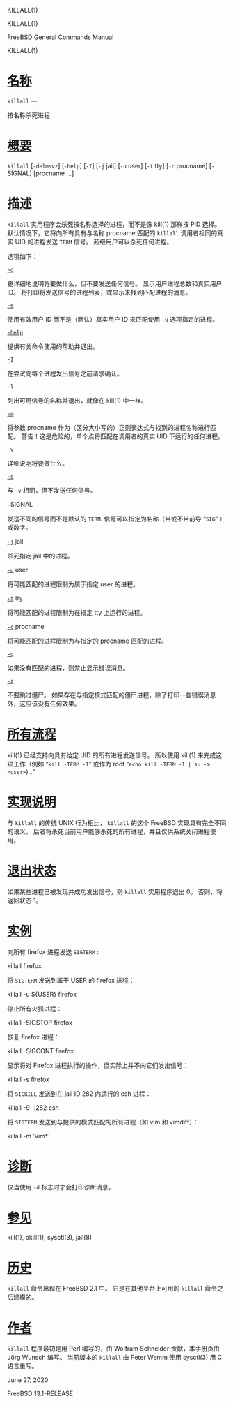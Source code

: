   KILLALL(1)  

KILLALL(1)

FreeBSD General Commands Manual

KILLALL(1)

[名称](#__u540D___u79F0_)
=======================

`killall` —

按名称杀死进程

[概要](#__u6982___u8981_)
=======================

`killall` \[`-delmsvz`\] \[`-help`\] \[`-I`\] \[`-j` jail\] \[`-u` user\] \[`-t` tty\] \[`-c` procname\] \[`-`SIGNAL\] \[procname ...\]

[描述](#__u63CF___u8FF0_)
=======================

`killall` 实用程序会杀死按名称选择的进程，而不是像 kill(1) 那样按 PID 选择。 默认情况下，它将向所有具有与名称 procname 匹配的 `killall` 调用者相同的真实 UID 的进程发送 `TERM` 信号。 超级用户可以杀死任何进程。

选项如下：

[`-d`](#d)

更详细地说明将要做什么，但不要发送任何信号。 显示用户进程总数和真实用户 ID。 将打印将发送信号的进程列表，或显示未找到匹配进程的消息。

[`-e`](#e)

使用有效用户 ID 而不是（默认）真实用户 ID 来匹配使用 `-u` 选项指定的进程。

[`-help`](#help)

提供有关命令使用的帮助并退出。

[`-I`](#I)

在尝试向每个进程发出信号之前请求确认。

[`-l`](#l)

列出可用信号的名称并退出，就像在 kill(1) 中一样。

[`-m`](#m)

将参数 procname 作为（区分大小写的）正则表达式与找到的进程名称进行匹配。 警告！这是危险的，单个点将匹配在调用者的真实 UID 下运行的任何进程。

[`-v`](#v)

详细说明将要做什么。

[`-s`](#s)

与 `-v` 相同，但不发送任何信号。

`-`SIGNAL

发送不同的信号而不是默认的 `TERM`. 信号可以指定为名称（带或不带前导 “`SIG`” ）或数字。

[`-j`](#j) jail

杀死指定 jail 中的进程。

[`-u`](#u) user

将可能匹配的进程限制为属于指定 user 的进程。

[`-t`](#t) tty

将可能匹配的进程限制为在指定 tty 上运行的进程。

[`-c`](#c) procname

将可能匹配的进程限制为与指定的 procname 匹配的进程。

[`-q`](#q)

如果没有匹配的进程，则禁止显示错误消息。

[`-z`](#z)

不要跳过僵尸。 如果存在与指定模式匹配的僵尸进程，除了打印一些错误消息外，这应该没有任何效果。

[所有流程](#__u6240___u6709___u6D41___u7A0B_)
=========================================

kill(1) 已经支持向具有给定 UID 的所有进程发送信号。 所以使用 kill(1) 来完成这项工作（例如 “`kill -TERM -1`” 或作为 root “`echo kill -TERM -1 | su -m <user>`) `。`”

[实现说明](#__u5B9E___u73B0___u8BF4___u660E_)
=========================================

与 `killall` 的传统 UNIX 行为相比， `killall` 的这个 FreeBSD 实现具有完全不同的语义。 后者将杀死当前用户能够杀死的所有进程，并且仅供系统关闭进程使用。

[退出状态](#__u9000___u51FA___u72B6___u6001_)
=========================================

如果某些进程已被发现并成功发出信号，则 `killall` 实用程序退出 0。 否则，将返回状态 1。

[实例](#__u5B9E___u4F8B_)
=======================

向所有 firefox 进程发送 `SIGTERM` :

killall firefox 

将 `SIGTERM` 发送到属于 USER 的 firefox 进程：

killall -u ${USER} firefox 

停止所有火狐进程：

killall -SIGSTOP firefox 

恢复 firefox 进程：

killall -SIGCONT firefox 

显示将对 Firefox 进程执行的操作，但实际上并不向它们发出信号：

killall -s firefox 

将 `SIGKILL` 发送到在 jail  ID 282 内运行的 csh 进程：

killall -9 -j282 csh 

将 `SIGTERM` 发送到与提供的模式匹配的所有进程（如 vim 和 vimdiff）：

killall -m 'vim\*' 

[诊断](#__u8BCA___u65AD_)
=======================

仅当使用 `-d` 标志时才会打印诊断消息。

[参见](#__u53C2___u89C1_)
=======================

kill(1), pkill(1), sysctl(3), jail(8)

[历史](#__u5386___u53F2_)
=======================

`killall` 命令出现在 FreeBSD 2.1 中。 它是在其他平台上可用的 `killall` 命令之后建模的。

[作者](#__u4F5C___u8005_)
=======================

`killall` 程序最初是用 Perl 编写的，由 Wolfram Schneider 贡献，本手册页由 Jörg Wunsch 编写。 当前版本的 `killall` 由 Peter Wemm 使用 sysctl(3) 用 C 语言重写。

June 27, 2020

FreeBSD 13.1-RELEASE